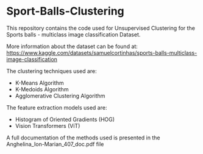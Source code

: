 # Sport-Balls-Clustering

This repository contains the code used for Unsupervised Clustering for the Sports balls - multiclass image classification Dataset.

More information about the dataset can be found at: https://www.kaggle.com/datasets/samuelcortinhas/sports-balls-multiclass-image-classification

The clustering techniques used are:

+ K-Means Algorithm
+ K-Medoids Algorithm
+ Agglomerative Clustering Algorithm

The feature extraction models used are:

+ Histogram of Oriented Gradients (HOG)
+ Vision Transformers (ViT)

A full documentation of the methods used is presented in the Anghelina_Ion-Marian_407_doc.pdf file
